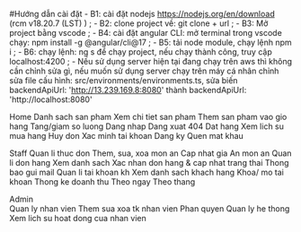#Hướng dẫn cài đặt
    - B1: cài đặt nodejs https://nodejs.org/en/download (rcm v18.20.7 (LST) ) ;
    - B2: clone project về: git clone + url ;
    - B3: Mở project bằng vscode ;
    - B4: cài đặt angular CLI: mở terminal trong vscode chạy:  npm install -g @angular/cli@17 ;
    - B5: tải node module, chạy lệnh  npm i ;
    - B6: chạy lệnh: ng s để chạy project, nếu chạy thành công, truy cập localhost:4200 ;
    - Nếu sử dụng server hiện tại đang chạy trên aws thì không cần chỉnh sửa gì, nếu muốn sử dụng server chạy trên máy cá nhân
chỉnh sửa file cấu hình: src/environments/environments.ts, sửa biến  backendApiUrl: 'http://13.239.169.8:8080' thành  backendApiUrl: 'http://localhost:8080'



Home
	Danh sach san pham
	Xem chi tiet san pham
	Them san pham vao gio hang
	Tang/giam so luong
	Dang nhap
	Dang xuat
	404
	Dat hang
	Xem lich su mua hang
	Huy don
	Xac minh tai khoan
	Dang ky
	Quen mat khau

Staff
	Quan li thuc don
		Them, sua, xoa mon an
		Cap nhat gia
		An mon an
	Quan li don hang
		Xem danh sach
		Xac nhan don hang & cap nhat trang thai
		Thong bao gui mail
	Quan li tai khoan kh
		Xem danh sach khach hang
		Khoa/ mo tai khoan
	Thong ke doanh thu
		Theo ngay
		Theo thang
	
Admin	
	Quan ly nhan vien
		Them sua xoa tk nhan vien
		Phan quyen
	Quan ly he thong
		Xem lich su hoat dong cua nhan vien
	
	

